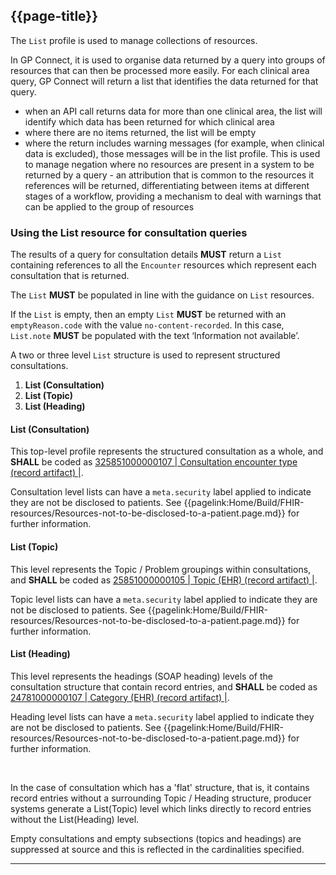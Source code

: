 ## {{page-title}}

The `List` profile is used to manage collections of resources.

In GP Connect, it is used to organise data returned by a query into groups of resources that can then be processed more easily. For each clinical area query, GP Connect will return a list that identifies the data returned for that query.

- when an API call returns data for more than one clinical area, the list will identify which data has been returned for which clinical area
- where there are no items returned, the list will be empty
- where the return includes warning messages (for example, when clinical data is excluded), those messages will be in the list profile. This is used to manage negation where no resources are present in a system to be returned by a query - an attribution that is common to the resources it references will be returned, differentiating between items at different stages of a workflow, providing a mechanism to deal with warnings that can be applied to the group of resources

### Using the List resource for consultation queries

The results of a query for consultation details **MUST** return a `List` containing references to all the `Encounter` resources which represent each consultation that is returned.

The `List` **MUST** be populated in line with the guidance on `List` resources.

If the `List` is empty, then an empty `List` **MUST** be returned with an `emptyReason.code` with the value `no-content-recorded`. In this case, `List.note` **MUST** be populated with the text ‘Information not available’.

A two or three level `List` structure is used to represent structured consultations.

1. **List (Consultation)**
2. **List (Topic)**
3. **List (Heading)**

#### List (Consultation)

This top-level profile represents the structured consultation as a whole, and **SHALL** be coded as [325851000000107 | Consultation encounter type (record artifact) |](https://termbrowser.nhs.uk/?perspective=full&conceptId1=325851000000107).

Consultation level lists can have a `meta.security` label applied to indicate they are not be disclosed to patients. See {{pagelink:Home/Build/FHIR-resources/Resources-not-to-be-disclosed-to-a-patient.page.md}} for further information.

#### List (Topic)

This level represents the Topic / Problem groupings within consultations, and **SHALL** be coded as [25851000000105 | Topic (EHR) (record artifact) |](https://termbrowser.nhs.uk/?perspective=full&conceptId1=25851000000105).

Topic level lists can have a `meta.security` label applied to indicate they are not be disclosed to patients. See {{pagelink:Home/Build/FHIR-resources/Resources-not-to-be-disclosed-to-a-patient.page.md}} for further information.

#### List (Heading)

This level represents the headings (SOAP heading) levels of the consultation structure that contain record entries, and **SHALL** be coded as [24781000000107 | Category (EHR) (record artifact) |](https://termbrowser.nhs.uk/?perspective=full&conceptId1=24781000000107).

Heading level lists can have a `meta.security` label applied to indicate they are not be disclosed to patients. See {{pagelink:Home/Build/FHIR-resources/Resources-not-to-be-disclosed-to-a-patient.page.md}} for further information.

<br />

In the case of consultation which has a 'flat' structure, that is, it contains record entries without a surrounding Topic / Heading structure, producer systems generate a List(Topic) level which links directly to record entries without the List(Heading) level.

Empty consultations and empty subsections (topics and headings) are suppressed at source and this is reflected in the cardinalities specified.

---
